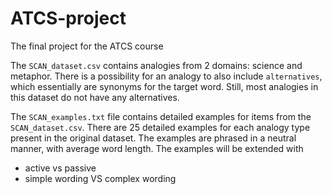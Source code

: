 # ATCS-project
The final project for the ATCS course

The `SCAN_dataset.csv` contains analogies from 2 domains: science and metaphor. There is a possibility for an analogy to also include 
`alternatives`, which essentially are synonyms for the target word. Still, most analogies in this dataset do not have any alternatives.

The `SCAN_examples.txt` file contains detailed examples for items from the `SCAN_dataset.csv`. There are 25 detailed examples 
for each analogy type present in the original dataset. The examples are phrased in a neutral manner, with average word length.
The examples will be extended with 
- active vs passive
- simple wording VS complex wording
